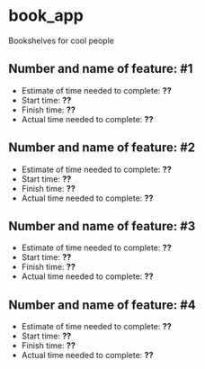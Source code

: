 # book_app
Bookshelves for cool people

## Number and name of feature: __#1__
* Estimate of time needed to complete: __??__
* Start time: __??__
* Finish time: __??__
* Actual time needed to complete: __??__

## Number and name of feature: __#2__
* Estimate of time needed to complete: __??__
* Start time: __??__
* Finish time: __??__
* Actual time needed to complete: __??__

## Number and name of feature: __#3__
* Estimate of time needed to complete: __??__
* Start time: __??__
* Finish time: __??__
* Actual time needed to complete: __??__

## Number and name of feature: __#4__
* Estimate of time needed to complete: __??__
* Start time: __??__
* Finish time: __??__
* Actual time needed to complete: __??__

